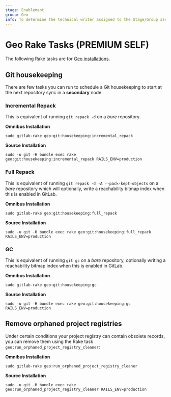 ```yaml
---
stage: Enablement
group: Geo
info: To determine the technical writer assigned to the Stage/Group associated with this page, see https://about.gitlab.com/handbook/engineering/ux/technical-writing/#assignments
---
```


# Geo Rake Tasks **(PREMIUM SELF)**

The following Rake tasks are for [Geo installations](../geo/index.md).

## Git housekeeping

There are few tasks you can run to schedule a Git housekeeping to start at the
next repository sync in a **secondary** node:

### Incremental Repack

This is equivalent of running `git repack -d` on a _bare_ repository.

**Omnibus Installation**

```shell
sudo gitlab-rake geo:git:housekeeping:incremental_repack
```

**Source Installation**

```shell
sudo -u git -H bundle exec rake geo:git:housekeeping:incremental_repack RAILS_ENV=production
```

### Full Repack

This is equivalent of running `git repack -d -A --pack-kept-objects` on a
_bare_ repository which will optionally, write a reachability bitmap index
when this is enabled in GitLab.

**Omnibus Installation**

```shell
sudo gitlab-rake geo:git:housekeeping:full_repack
```

**Source Installation**

```shell
sudo -u git -H bundle exec rake geo:git:housekeeping:full_repack RAILS_ENV=production
```

### GC

This is equivalent of running `git gc` on a _bare_ repository, optionally writing
a reachability bitmap index when this is enabled in GitLab.

**Omnibus Installation**

```shell
sudo gitlab-rake geo:git:housekeeping:gc
```

**Source Installation**

```shell
sudo -u git -H bundle exec rake geo:git:housekeeping:gc RAILS_ENV=production
```

## Remove orphaned project registries

Under certain conditions your project registry can contain obsolete records, you
can remove them using the Rake task `geo:run_orphaned_project_registry_cleaner`:

**Omnibus Installation**

```shell
sudo gitlab-rake geo:run_orphaned_project_registry_cleaner
```

**Source Installation**

```shell
sudo -u git -H bundle exec rake geo:run_orphaned_project_registry_cleaner RAILS_ENV=production
```

